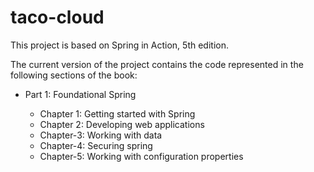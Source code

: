 # taco-cloud

This project is based on Spring in Action, 5th edition.

The current version of the project contains the code represented in the following sections of the book:
- Part 1: Foundational Spring  

  - Chapter 1: Getting started with Spring  
  - Chapter 2: Developing web applications  
  - Chapter-3: Working with data  
  - Chapter-4: Securing spring  
  - Chapter-5: Working with configuration properties  
